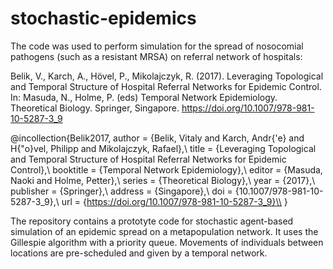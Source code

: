 # stochastic-epidemics

The code was used to perform simulation for the spread of nosocomial pathogens (such as a resistant MRSA) on referral network of 
hospitals: 

Belik, V., Karch, A., Hövel, P., Mikolajczyk, R. (2017). Leveraging Topological and Temporal Structure of Hospital Referral Networks
for Epidemic Control. In: Masuda, N., Holme, P. (eds) Temporal Network Epidemiology. Theoretical Biology. Springer, Singapore. 
https://doi.org/10.1007/978-981-10-5287-3_9

@incollection{Belik2017,
  author    = {Belik, Vitaly and Karch, Andr{\'e} and H{\"o}vel, Philipp and Mikolajczyk, Rafael},\\
  title     = {Leveraging Topological and Temporal Structure of Hospital Referral Networks for Epidemic Control},\\
  booktitle = {Temporal Network Epidemiology},\\
  editor    = {Masuda, Naoki and Holme, Petter},\\
  series    = {Theoretical Biology},\\
  year      = {2017},\\
  publisher = {Springer},\\
  address   = {Singapore},\\
  doi       = {10.1007/978-981-10-5287-3_9},\\
  url       = {https://doi.org/10.1007/978-981-10-5287-3_9}\\
}

The repository contains a prototyte code for stochastic agent-based simulation of an epidemic spread on a metapopulation network. 
It uses the Gillespie algorithm with a priority queue. Movements of individuals 
between locations are pre-scheduled and given by a temporal network. 
